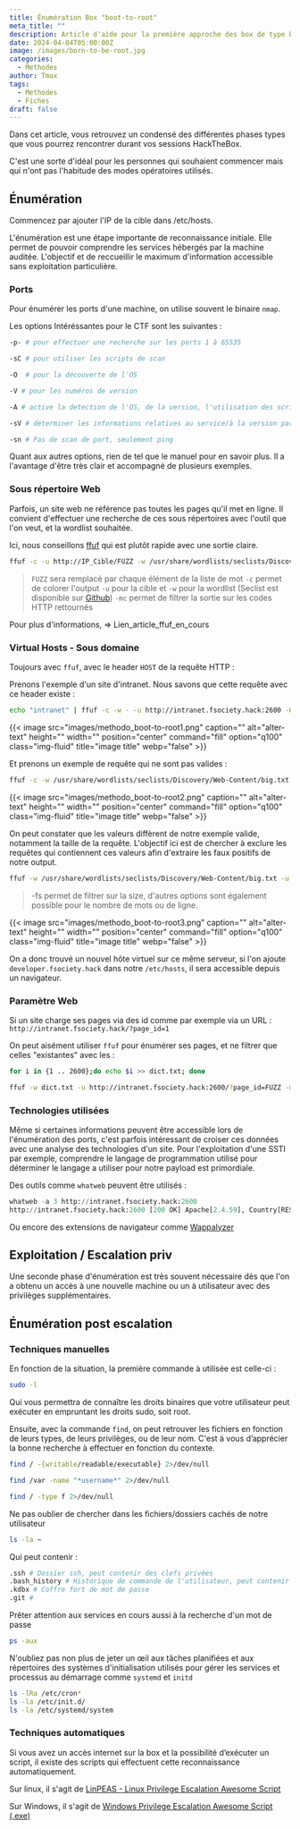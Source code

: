 ```yaml
---
title: Énumération Box "boot-to-root"
meta_title: ""
description: Article d'aide pour la première approche des box de type boot to root
date: 2024-04-04T05:00:00Z
image: /images/born-to-be-root.jpg
categories:
  - Methodes
author: Tmax
tags:
  - Methodes
  - Fiches
draft: false
---
```


Dans cet article, vous retrouvez un condensé des différentes phases types que vous pourrez rencontrer durant vos sessions HackTheBox. 

C'est une sorte d'idéal pour les personnes qui souhaient commencer mais qui n'ont pas l'habitude des modes opératoires utilisés. 

## Énumération

Commencez par ajouter l'IP de la cible dans /etc/hosts. 

L'énumération est une étape importante de reconnaissance initiale. Elle permet de pouvoir comprendre les services hébergés par la machine auditée. L'objectif et de reccueillir le maximum d'information accessible sans exploitation particulière.  
### Ports

Pour énumérer les ports d'une machine, on utilise souvent le binaire `nmap`.

Les options Intéréssantes pour le CTF sont les suivantes : 

```bash
-p- # pour effectuer une recherche sur les ports 1 à 65535

-sC # pour utiliser les scripts de scan

-O  # pour la découverte de l'OS 

-V # pour les numéros de version

-A # active la detection de l'OS, de la version, l'utilisation des scripts ainsi que de traceroute

-sV # déterminer les informations relatives au service/à la version par port

-sn # Pas de scan de port, seulement ping
```

Quant aux autres options, rien de tel que le manuel pour en savoir plus. Il a l'avantage d'être très clair et accompagné de plusieurs exemples.
### Sous répertoire Web

Parfois, un site web ne référence pas toutes les pages qu'il met en ligne. 
Il convient d'effectuer une recherche de ces sous répertoires avec l'outil que l'on veut, et la wordlist souhaitée. 

Ici, nous conseillons [ffuf](https://github.com/ffuf/ffuf) qui est plutôt rapide avec une sortie claire. 

```bash
ffuf -c -u http://IP_Cible/FUZZ -w /usr/share/wordlists/seclists/Discovery/Web-Content/big.txt -mc 200, 401
```

>`FUZZ` sera remplacé par chaque élément de la liste de mot
 `-c` permet de colorer l'output
 `-u` pour la cible et `-w` pour la wordlist (Seclist est disponible sur [Github](https://github.com/danielmiessler/SecLists))
 `-mc` permet de filtrer la sortie sur les codes HTTP rettournés

Pour plus d'informations, => Lien_article_ffuf_en_cours
### Virtual Hosts - Sous domaine

Toujours avec `ffuf`, avec le header `HOST` de la requête HTTP : 

Prenons l'exemple d'un site d'intranet. Nous savons que cette requête avec ce header existe :   
```bash
echo "intranet" | ffuf -c -w - -u http://intranet.fsociety.hack:2600 -H "Host: FUZZ.fsociety.hack:2600"
```

{{< image src="images/methodo_boot-to-root1.png" caption="" alt="alter-text" height="" width="" position="center" command="fill" option="q100" class="img-fluid" title="image title" webp="false" >}}

Et prenons un exemple de requête qui ne sont pas valides : 

```bash
ffuf -c -w /usr/share/wordlists/seclists/Discovery/Web-Content/big.txt -u http://intranet.fsociety.hack:2600 -H "Host: FUZZ.fsociety.hack:2600" -mc 200
```

{{< image src="images/methodo_boot-to-root2.png" caption="" alt="alter-text" height="" width="" position="center" command="fill" option="q100" class="img-fluid" title="image title" webp="false" >}}

On peut constater que les valeurs diffèrent de notre exemple valide, notamment la taille de la requête. L'objectif ici est de chercher à exclure les requêtes qui contiennent ces valeurs  afin d'extraire les faux positifs de notre output. 

```bash
ffuf -w /usr/share/wordlists/seclists/Discovery/Web-Content/big.txt -u http://intranet.fsociety.hack:2600 -H "Host: FUZZ.fsociety.hack:2600" -fs 90912
```

> -fs permet de filtrer sur la size, d'autres options sont également possible pour le nombre de mots ou de ligne. 

{{< image src="images/methodo_boot-to-root3.png" caption="" alt="alter-text" height="" width="" position="center" command="fill" option="q100" class="img-fluid" title="image title" webp="false" >}}

On a donc trouvé un nouvel hôte virtuel sur ce même serveur, si l'on ajoute `developer.fsociety.hack` dans notre `/etc/hosts`, il sera accessible depuis un navigateur. 

### Paramètre Web

Si un site charge ses pages via des id comme par exemple via un URL : `http://intranet.fsociety.hack/?page_id=1`

On peut aisément utiliser `ffuf` pour énumérer ses pages, et ne filtrer que celles "existantes" avec les  :


```bash
for i in {1 .. 2600};do echo $i >> dict.txt; done

ffuf -w dict.txt -u http://intranet.fsociety.hack:2600/?page_id=FUZZ -mc 200,301
```

### Technologies utilisées

Même si certaines informations peuvent être accessible lors de l'énumération des ports, c'est parfois intéressant de croiser ces données avec une analyse des technologies d'un site. Pour l'exploitation d'une SSTI par exemple, comprendre le langage de programmation utilisé pour déterminer le langage a utiliser pour notre payload est primordiale. 

Des outils comme `whatweb` peuvent être utilisés : 

```python
whatweb -a 3 http://intranet.fsociety.hack:2600
http://intranet.fsociety.hack:2600 [200 OK] Apache[2.4.59], Country[RESERVED][ZZ], HTML5, HTTPServer[Debian Linux][Apache/2.4.59 (Debian)], IP[172.17.0.2], MetaGenerator[WordPress 6.5.3], Script[importmap,module], Title[Intranet], UncommonHeaders[link], WordPress[6.5.3]
```

Ou encore des extensions de navigateur comme [Wappalyzer](https://www.wappalyzer.com/)
## Exploitation / Escalation priv

Une seconde phase d'énumération est très souvent nécessaire dès que l'on a obtenu un accès à une nouvelle machine ou un à utilisateur avec des privilèges supplémentaires.  

## Énumération post escalation

### Techniques manuelles 

En fonction de la situation, la première commande à utilisée est celle-ci : 
```bash
sudo -l 
```

Qui vous permettra de connaître les droits binaires que votre utilisateur peut exécuter en empruntant les droits sudo, soit root. 

Ensuite, avec la commande `find`, on peut retrouver les fichiers en fonction de leurs types, de leurs privilèges, ou de leur nom. C'est à vous d’apprécier la bonne recherche à effectuer en fonction du contexte.

```bash
find / -{writable/readable/executable} 2>/dev/null
```

```bash
find /var -name "*username*" 2>/dev/null
```

```bash
find / -type f 2>/dev/null
```

Ne pas oublier de chercher dans les fichiers/dossiers cachés de notre utilisateur
```bash
ls -la ~
```

Qui peut contenir : 
```bash
.ssh # Dossier ssh, peut contenir des clefs privées
.bash_history # Historique de commande de l'utilisateur, peut contenir des mots de passe
.kdbx # Coffre fort de mot de passe
.git # 
```

Prêter attention aux services en cours aussi à la recherche d'un mot de passe

```bash
ps -aux 
```

N'oubliez pas non plus de jeter un œil aux tâches planifiées et aux répertoires des systèmes d'initialisation utilisés pour gérer les services et processus au démarrage comme `systemd` et `initd`
```bash
ls -lRa /etc/cron*
ls -la /etc/init.d/
ls -la /etc/systemd/system
```

### Techniques automatiques

Si vous avez un accès internet sur la box et la possibilité d’exécuter un script, il existe des scripts qui effectuent cette reconnaissance automatiquement. 

Sur linux, il s'agit de [LinPEAS - Linux Privilege Escalation Awesome Script](https://github.com/peass-ng/PEASS-ng/tree/master/linPEAS)

Sur Windows, il s'agit de [Windows Privilege Escalation Awesome Script (.exe)](https://github.com/peass-ng/PEASS-ng/blob/master/winPEAS/winPEASexe/README.md)
